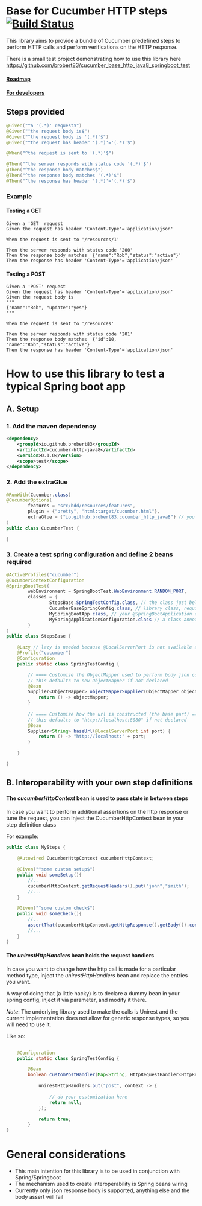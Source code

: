 # Base for Cucumber HTTP steps [![Build Status](https://travis-ci.com/brobert83/cucumber_base_http_java8.svg?branch=master)](https://travis-ci.com/brobert83/cucumber_base_http_java8)
This library aims to provide a bundle of Cucumber predefined steps to perform HTTP calls and perform verifications on the HTTP response.

There is a small test project demonstrating how to use this library here https://github.com/brobert83/cucumber_base_http_java8_springboot_test

#### [Roadmap](dev/Roadmap.md) 

#### [For developers](dev/Devnotes.md)

## Steps provided
```java
@Given("^a '(.*)' request$")
@Given("^the request body is$")
@Given("^the request body is '(.*)'$")
@Given("^the request has header '(.*)'='(.*)'$")

@When("^the request is sent to '(.*)'$")

@Then("^the server responds with status code '(.*)'$")
@Then("^the response body matches$")
@Then("^the response body matches '(.*)'$")
@Then("^the response has header '(.*)'='(.*)'$")
```

### Example
#### Testing a GET
```gherkin
Given a 'GET' request
Given the request has header 'Content-Type'='application/json'

When the request is sent to '/resources/1'

Then the server responds with status code '200'
Then the response body matches '{"name":"Rob","status":"active"}'
Then the response has header 'Content-Type'='application/json'
```

#### Testing a POST
```gherkin
Given a 'POST' request
Given the request has header 'Content-Type'='application/json'
Given the request body is 
"""
{"name":"Rob", "update":"yes"}
"""

When the request is sent to '/resources'

Then the server responds with status code '201'
Then the response body matches '{"id":10, "name":"Rob","status":"active"}'
Then the response has header 'Content-Type'='application/json'
```

# How to use this library to test a typical Spring boot app

## A. Setup

### 1. Add the maven dependency
```xml
<dependency>
    <groupId>io.github.brobert83</groupId>
    <artifactId>cucumber-http-java8</artifactId>
    <version>0.1.0</version>
    <scope>test</scope>
</dependency>     
```
### 2. Add the extraGlue
```java
@RunWith(Cucumber.class)
@CucumberOptions(
        features = "src/bdd/resources/features",
        plugin = {"pretty", "html:target/cucumber.html"},
        extraGlue = {"io.github.brobert83.cucumber_http_java8"} // you cannot have both glue and extraGlue, be careful with this
)
public class CucumberTest {

}
```

### 3. Create a test spring configuration and define 2 beans required

```java
@ActiveProfiles("cucumber")
@CucumberContextConfiguration
@SpringBootTest(
        webEnvironment = SpringBootTest.WebEnvironment.RANDOM_PORT,
        classes = {
                StepsBase.SpringTestConfig.class, // the class just below
                CucumberBaseSpringConfig.class, // library class, required
                MySpringBootApp.class, // your @SpringBootApplication class
                MySpringApplicationConfiguration.class // a class annotated with @Configuration
        }
)
public class StepsBase {

    @Lazy // lazy is needed because @LocalServerPort is not available at context creation time, take a little while for the servlet container to be up
    @Profile("cucumber")
    @Configuration
    public static class SpringTestConfig {

        // ==== Customize the ObjectMapper used to perform body json comparisons ====
        // this defaults to new ObjectMapper if not declared
        @Bean
        Supplier<ObjectMapper> objectMapperSupplier(ObjectMapper objectMapper) {
            return () -> objectMapper;
        }
        
        // ==== Customize how the url is constructed (the base part) ====
        // this defaults to "http://localhost:8080" if not declared 
        @Bean
        Supplier<String> baseUrl(@LocalServerPort int port) {
            return () -> "http://localhost:" + port;
        }

    }

}
```

## B. Interoperability with your own step definitions

#### The *cucumberHttpContext* bean is used to pass state in between steps

In case you want to perform additional assertions on the http response or tune the request, you can inject the CucumberHttpContext bean in your step definition class

For example:
```java
public class MySteps {
    
    @Autowired CucumberHttpContext cucumberHttpContext;

    @Given("^some custom setup$")
    public void someSetup(){
        //..
        cucumberHttpContext.getRequestHeaders().put("john","smith");
        //...
    }

    @Given("^some custom check$")
    public void someCheck(){
        //..
        assertThat(cucumberHttpContext.getHttpResponse().getBody()).contains("apples");
        //...
    }
}
```
#### The *unirestHttpHandlers* bean holds the request handlers

In case you want to change how the http call is made for a particular method type, inject the *unirestHttpHandlers* bean and replace the entries you want.

A way of doing that (a little hacky) is to declare a dummy bean in your spring config, inject it via parameter, and modify it there.

_Note_: The underlying library used to make the calls is Unirest and the current implementation does not allow for generic response types, so you will need to use it.

Like so: 
```java
    
    @Configuration
    public static class SpringTestConfig {

        @Bean
        boolean customPostHandler(Map<String, HttpRequestHandler<HttpResponse<String>>> unirestHttpHandlers){

            unirestHttpHandlers.put("post", context -> {
                
                // do your customization here
                return null;
            });

            return true;
        }
}
```

# General considerations

- This main intention for this library is to be used in conjunction with Spring/Springboot
- The mechanism used to create interoperability is Spring beans wiring
- Currently only json response body is supported, anything else and the body assert will fail
